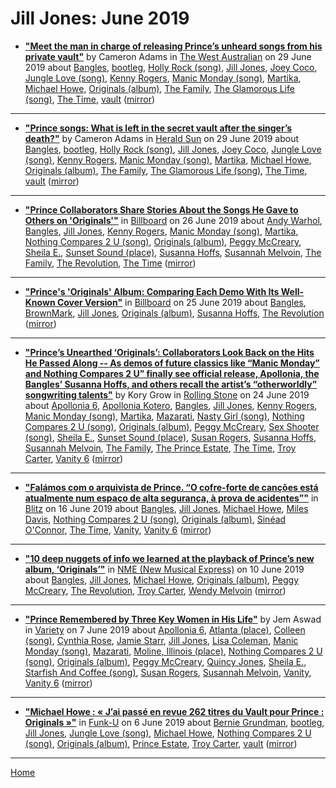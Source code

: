 # Jill Jones: June 2019

 - [**"Meet the man in charge of releasing Prince’s unheard songs from his private vault"**](https://thewest.com.au/entertainment/meet-the-man-in-charge-of-releasing-princes-unheard-songs-from-his-private-vault-ng-5844d5d8a68b1a7ddac6c4893ef8083f) by Cameron Adams in [The West Australian](https://thewest.com.au/) on 29 June 2019 about [Bangles](../../topics/bangles/index.md), [bootleg](../../topics/bootleg/index.md), [Holly Rock (song)](../../topics/song/holly-rock/index.md), [Jill Jones](../../topics/jill-jones/index.md), [Joey Coco](../../topics/joey-coco/index.md), [Jungle Love (song)](../../topics/song/jungle-love/index.md), [Kenny Rogers](../../topics/kenny-rogers/index.md), [Manic Monday (song)](../../topics/song/manic-monday/index.md), [Martika](../../topics/martika/index.md), [Michael Howe](../../topics/michael-howe/index.md), [Originals (album)](../../topics/album/originals/index.md), [The Family](../../topics/the-family/index.md), [The Glamorous Life (song)](../../topics/song/the-glamorous-life/index.md), [The Time](../../topics/the-time/index.md), [vault](../../topics/vault/index.md) ([mirror](https://web.archive.org/web/*/https://thewest.com.au/entertainment/meet-the-man-in-charge-of-releasing-princes-unheard-songs-from-his-private-vault-ng-5844d5d8a68b1a7ddac6c4893ef8083f))

----

 - [**"Prince songs: What is left in the secret vault after the singer’s death?"**](https://www.heraldsun.com.au/entertainment/meet-the-man-in-charge-of-releasing-princes-unheard-songs-from-his-private-vault/news-story/5844d5d8a68b1a7ddac6c4893ef8083f) by Cameron Adams in [Herald Sun](https://www.heraldsun.com.au/) on 29 June 2019 about [Bangles](../../topics/bangles/index.md), [bootleg](../../topics/bootleg/index.md), [Holly Rock (song)](../../topics/song/holly-rock/index.md), [Jill Jones](../../topics/jill-jones/index.md), [Joey Coco](../../topics/joey-coco/index.md), [Jungle Love (song)](../../topics/song/jungle-love/index.md), [Kenny Rogers](../../topics/kenny-rogers/index.md), [Manic Monday (song)](../../topics/song/manic-monday/index.md), [Martika](../../topics/martika/index.md), [Michael Howe](../../topics/michael-howe/index.md), [Originals (album)](../../topics/album/originals/index.md), [The Family](../../topics/the-family/index.md), [The Glamorous Life (song)](../../topics/song/the-glamorous-life/index.md), [The Time](../../topics/the-time/index.md), [vault](../../topics/vault/index.md) ([mirror](https://web.archive.org/web/*/https://www.heraldsun.com.au/entertainment/meet-the-man-in-charge-of-releasing-princes-unheard-songs-from-his-private-vault/news-story/5844d5d8a68b1a7ddac6c4893ef8083f))

----

 - [**"Prince Collaborators Share Stories About the Songs He Gave to Others on 'Originals'"**](https://www.billboard.com/articles/news/8517755/prince-collaborators-originals) in [Billboard](https://www.billboard.com/) on 26 June 2019 about [Andy Warhol](../../topics/andy-warhol/index.md), [Bangles](../../topics/bangles/index.md), [Jill Jones](../../topics/jill-jones/index.md), [Kenny Rogers](../../topics/kenny-rogers/index.md), [Manic Monday (song)](../../topics/song/manic-monday/index.md), [Martika](../../topics/martika/index.md), [Nothing Compares 2 U (song)](../../topics/song/nothing-compares-2-u/index.md), [Originals (album)](../../topics/album/originals/index.md), [Peggy McCreary](../../topics/peggy-mccreary/index.md), [Sheila E.](../../topics/sheila-e/index.md), [Sunset Sound (place)](../../topics/place/sunset-sound/index.md), [Susanna Hoffs](../../topics/susanna-hoffs/index.md), [Susannah Melvoin](../../topics/susannah-melvoin/index.md), [The Family](../../topics/the-family/index.md), [The Revolution](../../topics/the-revolution/index.md), [The Time](../../topics/the-time/index.md) ([mirror](https://web.archive.org/web/*/https://www.billboard.com/articles/news/8517755/prince-collaborators-originals))

----

 - [**"Prince's 'Originals' Album: Comparing Each Demo With Its Well-Known Cover Version"**](https://www.billboard.com/articles/news/8517576/prince-originals-album-covers) in [Billboard](https://www.billboard.com/) on 25 June 2019 about [Bangles](../../topics/bangles/index.md), [BrownMark](../../topics/brownmark/index.md), [Jill Jones](../../topics/jill-jones/index.md), [Originals (album)](../../topics/album/originals/index.md), [Susanna Hoffs](../../topics/susanna-hoffs/index.md), [The Revolution](../../topics/the-revolution/index.md) ([mirror](https://web.archive.org/web/*/https://www.billboard.com/articles/news/8517576/prince-originals-album-covers))

----

 - [**"Prince’s Unearthed ‘Originals’: Collaborators Look Back on the Hits He Passed Along -- As demos of future classics like “Manic Monday” and Nothing Compares 2 U” finally see official release, Apollonia, the Bangles’ Susanna Hoffs, and others recall the artist’s “otherworldly” songwriting talents"**](https://www.rollingstone.com/music/music-features/prince-originals-interview-842940/) by Kory Grow in [Rolling Stone](https://www.rollingstone.com/) on 24 June 2019 about [Apollonia 6](../../topics/apollonia-6/index.md), [Apollonia Kotero](../../topics/apollonia-kotero/index.md), [Bangles](../../topics/bangles/index.md), [Jill Jones](../../topics/jill-jones/index.md), [Kenny Rogers](../../topics/kenny-rogers/index.md), [Manic Monday (song)](../../topics/song/manic-monday/index.md), [Martika](../../topics/martika/index.md), [Mazarati](../../topics/mazarati/index.md), [Nasty Girl (song)](../../topics/song/nasty-girl/index.md), [Nothing Compares 2 U (song)](../../topics/song/nothing-compares-2-u/index.md), [Originals (album)](../../topics/album/originals/index.md), [Peggy McCreary](../../topics/peggy-mccreary/index.md), [Sex Shooter (song)](../../topics/song/sex-shooter/index.md), [Sheila E.](../../topics/sheila-e/index.md), [Sunset Sound (place)](../../topics/place/sunset-sound/index.md), [Susan Rogers](../../topics/susan-rogers/index.md), [Susanna Hoffs](../../topics/susanna-hoffs/index.md), [Susannah Melvoin](../../topics/susannah-melvoin/index.md), [The Family](../../topics/the-family/index.md), [The Prince Estate](../../topics/the-prince-estate/index.md), [The Time](../../topics/the-time/index.md), [Troy Carter](../../topics/troy-carter/index.md), [Vanity 6](../../topics/vanity-6/index.md) ([mirror](https://web.archive.org/web/*/https://www.rollingstone.com/music/music-features/prince-originals-interview-842940/))

----

 - [**"Falámos com o arquivista de Prince. “O cofre-forte de canções está atualmente num espaço de alta segurança, à prova de acidentes”"**](https://blitz.pt/principal/update/2019-06-16-Falamos-com-o-arquivista-de-Prince.-O-cofre-forte-de-cancoes-esta-atualmente-num-espaco-de-alta-seguranca-a-prova-de-acidentes) in [Blitz](https://blitz.pt/) on 16 June 2019 about [Bangles](../../topics/bangles/index.md), [Jill Jones](../../topics/jill-jones/index.md), [Michael Howe](../../topics/michael-howe/index.md), [Miles Davis](../../topics/miles-davis/index.md), [Nothing Compares 2 U (song)](../../topics/song/nothing-compares-2-u/index.md), [Originals (album)](../../topics/album/originals/index.md), [Sinéad O'Connor](../../topics/sin-ad-o-connor/index.md), [The Time](../../topics/the-time/index.md), [Vanity](../../topics/vanity/index.md), [Vanity 6](../../topics/vanity-6/index.md) ([mirror](https://web.archive.org/web/*/https://blitz.pt/principal/update/2019-06-16-Falamos-com-o-arquivista-de-Prince.-O-cofre-forte-de-cancoes-esta-atualmente-num-espaco-de-alta-seguranca-a-prova-de-acidentes))

----

 - [**"10 deep nuggets of info we learned at the playback of Prince’s new album, ‘Originals’"**](https://www.nme.com/blogs/11-things-we-learned-at-playback-new-prince-album-2506506) in [NME (New Musical Express)](https://www.nme.com/) on 10 June 2019 about [Bangles](../../topics/bangles/index.md), [Jill Jones](../../topics/jill-jones/index.md), [Michael Howe](../../topics/michael-howe/index.md), [Originals (album)](../../topics/album/originals/index.md), [Peggy McCreary](../../topics/peggy-mccreary/index.md), [The Revolution](../../topics/the-revolution/index.md), [Troy Carter](../../topics/troy-carter/index.md), [Wendy Melvoin](../../topics/wendy-melvoin/index.md) ([mirror](https://web.archive.org/web/*/https://www.nme.com/blogs/11-things-we-learned-at-playback-new-prince-album-2506506))

----

 - [**"Prince Remembered by Three Key Women in His Life"**](https://variety.com/2019/music/news/prince-birthday-remembered-by-three-key-women-originals-1203235532/) by Jem Aswad in [Variety](https://variety.com/) on 7 June 2019 about [Apollonia 6](../../topics/apollonia-6/index.md), [Atlanta (place)](../../topics/place/atlanta/index.md), [Colleen (song)](../../topics/song/colleen/index.md), [Cynthia Rose](../../topics/cynthia-rose/index.md), [Jamie Starr](../../topics/jamie-starr/index.md), [Jill Jones](../../topics/jill-jones/index.md), [Lisa Coleman](../../topics/lisa-coleman/index.md), [Manic Monday (song)](../../topics/song/manic-monday/index.md), [Mazarati](../../topics/mazarati/index.md), [Moline, Illinois (place)](../../topics/place/moline-illinois/index.md), [Nothing Compares 2 U (song)](../../topics/song/nothing-compares-2-u/index.md), [Originals (album)](../../topics/album/originals/index.md), [Peggy McCreary](../../topics/peggy-mccreary/index.md), [Quincy Jones](../../topics/quincy-jones/index.md), [Sheila E.](../../topics/sheila-e/index.md), [Starfish And Coffee (song)](../../topics/song/starfish-and-coffee/index.md), [Susan Rogers](../../topics/susan-rogers/index.md), [Susannah Melvoin](../../topics/susannah-melvoin/index.md), [Vanity](../../topics/vanity/index.md), [Vanity 6](../../topics/vanity-6/index.md) ([mirror](https://web.archive.org/web/*/https://variety.com/2019/music/news/prince-birthday-remembered-by-three-key-women-originals-1203235532/))

----

 - [**"Michael Howe : « J’ai passé en revue 262 titres du Vault pour Prince : Originals »"**](http://www.funku.fr/2019/michael-howe-jai-passe-en-revue-262-titres-du-vault-pour-prince-originals/) in [Funk-U](http://www.funku.fr/) on 6 June 2019 about [Bernie Grundman](../../topics/bernie-grundman/index.md), [bootleg](../../topics/bootleg/index.md), [Jill Jones](../../topics/jill-jones/index.md), [Jungle Love (song)](../../topics/song/jungle-love/index.md), [Michael Howe](../../topics/michael-howe/index.md), [Nothing Compares 2 U (song)](../../topics/song/nothing-compares-2-u/index.md), [Originals (album)](../../topics/album/originals/index.md), [Prince Estate](../../topics/prince-estate/index.md), [Troy Carter](../../topics/troy-carter/index.md), [vault](../../topics/vault/index.md) ([mirror](https://web.archive.org/web/*/http://www.funku.fr/2019/michael-howe-jai-passe-en-revue-262-titres-du-vault-pour-prince-originals/))

----

[Home](./)
